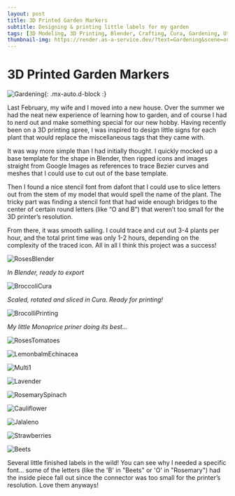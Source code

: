 ```yaml
---
layout: post
title: 3D Printed Garden Markers
subtitle: Designing & printing little labels for my garden
tags: [3D Modeling, 3D Printing, Blender, Crafting, Cura, Gardening, Utility]
thumbnail-img: https://render.as-a-service.dev/?text=Gardening&scene=outrun-filter
---
```


# 3D Printed Garden Markers

![Gardening](https://render.as-a-service.dev/?text=Gardening&scene=outrun-filter){: .mx-auto.d-block :}

Last February, my wife and I moved into a new house. Over the summer we had the neat new experience of learning how to garden, and of course I had to nerd out and make something special for our new hobby. Having recently been on a 3D printing spree, I was inspired to design little signs for each plant that would replace the miscellaneous tags that they came with.

It was way more simple than I had initially thought. I quickly mocked up a base template for the shape in Blender, then ripped icons and images straight from Google Images as references to trace Bezier curves and meshes that I could use to cut out of the base template.

Then I found a nice stencil font from dafont that I could use to slice letters out from the stem of my model that would spell the name of the plant. The tricky part was finding a stencil font that had wide enough bridges to the center of certain round letters (like “O and B”) that weren’t too small for the 3D printer’s resolution.

From there, it was smooth sailing. I could trace and cut out 3-4 plants per hour, and the total print time was only 1-2 hours, depending on the complexity of the traced icon. All in all I think this project was a success!

![RosesBlender](https://blakejarvisdesign.files.wordpress.com/2020/11/screenshot_roses_01.png)

*In Blender, ready to export*

![BroccoliCura](https://blakejarvisdesign.files.wordpress.com/2020/11/screenshot_brocolli_cura_01.png)

*Scaled, rotated and sliced in Cura. Ready for printing!*

![BrocolliPrinting](https://blakejarvisdesign.files.wordpress.com/2020/11/20200503_123614.jpg?w=1152)

*My little Monoprice priner doing its best…*

![RosesTomatoes](https://blakejarvisdesign.files.wordpress.com/2020/11/20200514_195940.jpg?w=1152)

![LemonbalmEchinacea](https://blakejarvisdesign.files.wordpress.com/2020/11/20200508_143229.jpg?w=1152)

![Multi1](https://blakejarvisdesign.files.wordpress.com/2020/11/20200511_194927.jpg?w=1152)

![Lavender](https://blakejarvisdesign.files.wordpress.com/2020/11/20200511_194927.jpg?w=1152)

![RosemarySpinach](https://blakejarvisdesign.files.wordpress.com/2020/11/20200504_065922.jpg?w=1152)

![Cauliflower](https://blakejarvisdesign.files.wordpress.com/2020/11/20200504_123717.jpg?w=1152)

![Jalaleno](https://blakejarvisdesign.files.wordpress.com/2020/11/20200504_090413.jpg?w=1152)

![Strawberries](https://blakejarvisdesign.files.wordpress.com/2020/11/20200503_133953.jpg?w=1152)

![Beets](https://blakejarvisdesign.files.wordpress.com/2020/11/20200503_120028.jpg?w=1152)

Several little finished labels in the wild! You can see why I needed a specific font... some of the letters (like the 'B' in "Beets" or 'O' in "Rosemary") had the inside piece fall out since the connector was too small for the printer’s resolution. Love them anyways!